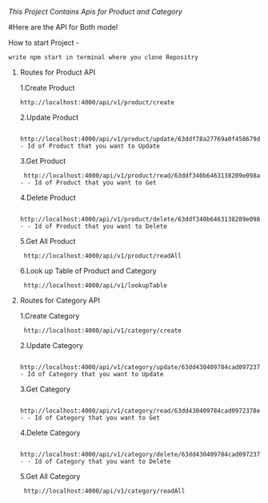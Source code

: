 *This Project Contains Apis for Product and Category*

#Here are the API for Both model

How to start Project -

    write npm start in terminal where you clone Repositry 

1. Routes for Product API

    1.Create Product
       
       http://localhost:4000/api/v1/product/create
    2.Update Product
    
        http://localhost:4000/api/v1/product/update/63ddf78a27769a0f458679d3a - Id of Product that you want to Update
    3.Get Product
    
        http://localhost:4000/api/v1/product/read/63ddf340b6463138209e098a - - Id of Product that you want to Get
    4.Delete Product
    
        http://localhost:4000/api/v1/product/delete/63ddf340b6463138209e098a - - Id of Product that you want to Delete
    5.Get All Product
    
        http://localhost:4000/api/v1/product/readAll
    6.Look up Table of Product and Category
    
        http://localhost:4000/api/v1/lookupTable

2. Routes for Category API

     1.Create Category
     
        http://localhost:4000/api/v1/category/create
    2.Update Category
    
        http://localhost:4000/api/v1/category/update/63dd430409784cad0972378e - Id of Category that you want to Update
    3.Get Category
    
        http://localhost:4000/api/v1/category/read/63dd430409784cad0972378e - - Id of Category that you want to Get
    4.Delete Category
    
        http://localhost:4000/api/v1/category/delete/63dd430409784cad0972378e - - Id of Category that you want to Delete
    5.Get All Category
    
        http://localhost:4000/api/v1/category/readAll
